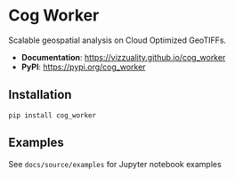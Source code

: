 # Cog Worker

Scalable geospatial analysis on Cloud Optimized GeoTIFFs. 

 - **Documentation**: https://vizzuality.github.io/cog_worker
 - **PyPI**: https://pypi.org/cog_worker

## Installation

```
pip install cog_worker
```

## Examples

See `docs/source/examples` for Jupyter notebook examples

